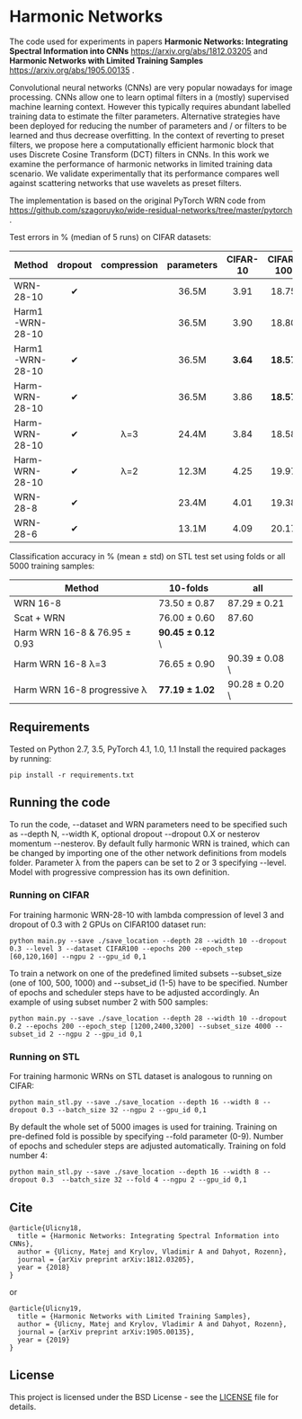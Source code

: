 # Harmonic Networks

The code used for experiments in papers **Harmonic Networks: Integrating Spectral Information into CNNs** https://arxiv.org/abs/1812.03205 and **Harmonic Networks with Limited Training Samples** https://arxiv.org/abs/1905.00135 .

Convolutional neural networks (CNNs) are very popular nowadays for image processing. CNNs allow one to learn optimal filters in a (mostly) supervised machine learning context. However this typically requires abundant labelled training data to estimate the filter parameters. Alternative strategies have been deployed for reducing the number of parameters and / or filters to be learned and thus decrease overfitting. In the context of reverting to preset filters, we propose here a computationally efficient harmonic block that uses Discrete Cosine Transform (DCT) filters in CNNs. In this work we examine the performance of harmonic networks in limited training data scenario. We validate experimentally that its performance compares well against scattering networks that use wavelets as preset filters.

The implementation is based on the original PyTorch WRN code from https://github.com/szagoruyko/wide-residual-networks/tree/master/pytorch .

Test errors in % (median of 5 runs) on CIFAR datasets:

| Method | dropout | compression | parameters | CIFAR-10 | CIFAR-100 |
| ------ | :-----: | :---------: | :--------: | :------: | :-------: |
| WRN-28-10 | &#10004; | | 36.5M | 3.91 | 18.75 |
| Harm1-WRN-28-10 | | | 36.5M | 3.90 | 18.80 |
| Harm1-WRN-28-10 | &#10004; | | 36.5M | **3.64** | **18.57** |
| Harm-WRN-28-10 | &#10004; | | 36.5M | 3.86 | **18.57** |
| Harm-WRN-28-10 | &#10004; | &lambda;=3 | 24.4M | 3.84 | 18.58 |
| Harm-WRN-28-10 | &#10004; | &lambda;=2 | 12.3M | 4.25 | 19.97 |
| WRN-28-8 | &#10004; | | 23.4M | 4.01 | 19.38 |
| WRN-28-6 | &#10004; | | 13.1M | 4.09 | 20.17 |

Classification accuracy in % (mean &plusmn; std) on STL test set using folds or all 5000 training samples:

| Method | 10-folds | all |
| ------ | -------- | --- |
| WRN 16-8 | 73.50 &plusmn; 0.87 | 87.29 &plusmn; 0.21 |
| Scat + WRN | 76.00 &plusmn; 0.60 | 87.60 |
| Harm WRN 16-8 & 76.95 &plusmn; 0.93 | **90.45 &plusmn; 0.12** \\
| Harm WRN 16-8 &lambda;=3 | 76.65 &plusmn; 0.90 | 90.39 &plusmn; 0.08 \\
| Harm WRN 16-8 progressive &lambda; | **77.19 &plusmn; 1.02** | 90.28 &plusmn; 0.20 \\

## Requirements

Tested on Python 2.7, 3.5, PyTorch 4.1, 1.0, 1.1
Install the required packages by running:

```
pip install -r requirements.txt
```

## Running the code

To run the code, --dataset and WRN parameters need to be specified such as --depth N, --width K, optional dropout --dropout 0.X or nesterov momentum --nesterov. By default fully harmonic WRN is trained, which can be changed by importing one of the other network definitions from models folder. Parameter &lambda; from the papers can be set to 2 or 3 specifying --level. Model with progressive compression has its own definition.

### Running on CIFAR

For training harmonic WRN-28-10 with lambda compression of level 3 and dropout of 0.3 with 2 GPUs on CIFAR100 dataset run:

```
python main.py --save ./save_location --depth 28 --width 10 --dropout 0.3 --level 3 --dataset CIFAR100 --epochs 200 --epoch_step [60,120,160] --ngpu 2 --gpu_id 0,1
```

To train a network on one of the predefined limited subsets --subset_size (one of 100, 500, 1000) and --subset_id (1-5) have to be specified. Number of epochs and scheduler steps have to be adjusted accordingly. An example of using subset number 2 with 500 samples:

```
python main.py --save ./save_location --depth 28 --width 10 --dropout 0.2 --epochs 200 --epoch_step [1200,2400,3200] --subset_size 4000 --subset_id 2 --ngpu 2 --gpu_id 0,1
```

### Running on STL

For training harmonic WRNs on STL dataset is analogous to running on CIFAR:

```
python main_stl.py --save ./save_location --depth 16 --width 8 --dropout 0.3 --batch_size 32 --ngpu 2 --gpu_id 0,1
```

By default the whole set of 5000 images is used for training. Training on pre-defined fold is possible by specifying --fold parameter (0-9). Number of epochs and scheduler steps are adjusted automatically. Training on fold number 4:

```
python main_stl.py --save ./save_location --depth 16 --width 8 --dropout 0.3  --batch_size 32 --fold 4 --ngpu 2 --gpu_id 0,1
```

## Cite

```
@article{Ulicny18,
  title = {Harmonic Networks: Integrating Spectral Information into CNNs},
  author = {Ulicny, Matej and Krylov, Vladimir A and Dahyot, Rozenn},
  journal = {arXiv preprint arXiv:1812.03205},
  year = {2018}
}
```
or
```
@article{Ulicny19,
  title = {Harmonic Networks with Limited Training Samples},
  author = {Ulicny, Matej and Krylov, Vladimir A and Dahyot, Rozenn},
  journal = {arXiv preprint arXiv:1905.00135},
  year = {2019}
}
```

## License

This project is licensed under the BSD License - see the [LICENSE](LICENSE) file for details.


